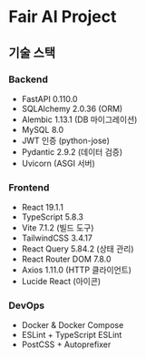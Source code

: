 # Fair AI Project

## 기술 스택

### Backend
- FastAPI 0.110.0
- SQLAlchemy 2.0.36 (ORM)
- Alembic 1.13.1 (DB 마이그레이션)
- MySQL 8.0
- JWT 인증 (python-jose)
- Pydantic 2.9.2 (데이터 검증)
- Uvicorn (ASGI 서버)

### Frontend
- React 19.1.1
- TypeScript 5.8.3
- Vite 7.1.2 (빌드 도구)
- TailwindCSS 3.4.17
- React Query 5.84.2 (상태 관리)
- React Router DOM 7.8.0
- Axios 1.11.0 (HTTP 클라이언트)
- Lucide React (아이콘)

### DevOps
- Docker & Docker Compose
- ESLint + TypeScript ESLint
- PostCSS + Autoprefixer